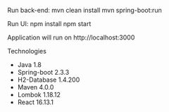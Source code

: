 Run back-end:
mvn clean install
mvn spring-boot:run

Run UI:
npm install
npm start

Application will run on http://localhost:3000

Technologies
 - Java 1.8
 - Spring-boot 2.3.3
 - H2-Database 1.4.200
 - Maven 4.0.0
 - Lombok 1.18.12
 - React 16.13.1
